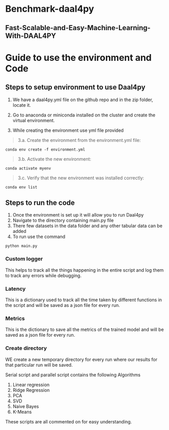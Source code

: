 # **Benchmark-daal4py**


## **Fast-Scalable-and-Easy-Machine-Learning-With-DAAL4PY**


# **Guide to use the environment and Code**

## **Steps to setup environment to use Daal4py**

1. We have a daal4py.yml file on the github repo and in the zip folder, locate it.

2. Go to anaconda or miniconda installed on the cluster and create the virtual environment.

3. While creating the environment use yml file provided

> 3.a. Create the environment from the environment.yml file:

```conda env create -f environment.yml```

> 3.b. Activate the new environment: 

```conda activate myenv```

> 3.c. Verify that the new environment was installed correctly:

```conda env list```


## **Steps to run the code**

1. Once the environment is set up it will allow you to run Daal4py
2. Navigate to the directory containing main.py file
3. There few datasets in the data folder and any other tabular data can be added
4. To run use the command 

```python main.py```


### **Custom logger**

This helps to track all the things happening in the entire script and log them to track any errors while debugging.

### **Latency**

This is a dictionary used to track all the time taken by different functions in the script and will be saved as a json file for every run.

### **Metrics**

This is the dictionary to save all the metrics of the trained model and will be saved as a json file for every run.

### **Create directory**

WE create a new temporary directory for every run where our results for that particular run will be saved.

 
Serial script and parallel script contains the following Algorithms

1. Linear regression
2. Ridge Regression 
3. PCA
4. SVD
5. Naive Bayes
6. K-Means

These scripts are all commented on for easy understanding.
